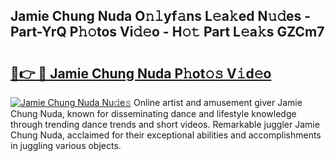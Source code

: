 ## Jamie Chung Nuda O𝚗𝚕yf𝚊ns L𝚎a𝚔ed N𝚞𝚍es - Part-YrQ P𝚑𝚘tos Vi𝚍𝚎o - H𝚘𝚝 Part L𝚎a𝚔s GZCm7

# <h2><a href="http://kfb015i.oniu.top/?m=Jamie+Chung+Nuda">🔗👉 🔴 Jamie Chung Nuda P𝚑ot𝚘𝚜 V𝚒d𝚎o</a></h2>

[![Jamie Chung Nuda Nu𝚍e𝚜](https://i.imgur.com/0qMVB7G.gif)](http://kfb015i.oniu.top/?m=Jamie+Chung+Nuda)
Online artist and amusement giver Jamie Chung Nuda, known for disseminating dance and lifestyle knowledge through trending dance trends and short videos. Remarkable juggler Jamie Chung Nuda, acclaimed for their exceptional abilities and accomplishments in juggling various objects.  
